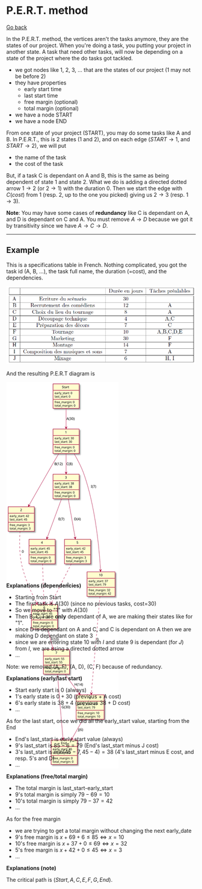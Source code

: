 # P.E.R.T. method

[Go back](..#scheduling-problem)

In the P.E.R.T. method, the vertices aren't the tasks anymore, they are the states of our project. When you're doing a task, you putting your project in another state. A task that need other tasks, will now be depending on a state of the project where the do tasks got tackled.

* we got nodes like 1, 2, 3, ... that are the states of our project (1 may not be before 2)
* they have properties
  * early start time
  * last start time
  * free margin (optional)
  * total margin (optional)
* we have a node START
* we have a node END

From one state of your project (START), you may do some tasks like A and B. In P.E.R.T., this is 2 states (1 and 2), and on each edge ($START \to 1$, and $START \to 2$), we will put

* the name of the task
* the cost of the task

But, if a task C is dependant on A and B, this is the same as being dependent of state 1 and state 2. What we do is adding a directed dotted arrow $1 \to 2$ (or $2 \to 1$) with the duration $0$. Then we start the edge with $C(cost)$ from $1$ (resp. $2$, up to the one you picked) giving us $2 \to 3$ (resp. $1 \to 3$).

**Note**: You may have some cases of **redundancy** like C is dependant on A, and D is dependant on C and A. You must remove $A \to D$ because we got it by transitivity since we have $A \to C \to D$.

<hr class="sl">

## Example

This is a specifications table in French. Nothing complicated, you got the task id (A, B, ...), the task full name, the duration (=cost), and the dependencies.

![](images/pert.png)

And the resulting P.E.R.T diagram is

<div class="overflow-auto" style="max-height: 500px;">

![](images/pert.svg)
</div>

<br>

**Explanations (dependencies)**

* Starting from Start
* The first task is $A(30)$ (since no previous tasks, cost=30)
* So we move to "1" with $A(30)$
* Then B, C, I are **only** dependant of A, we are
making their states like for "1".
* since D is dependant on A and C, and C is dependant on A then we are making D dependant on state 3
* since we are entering state 10 with $I$ and state 9 is dependant (for $J$) from $I$, we are using a directed dotted arrow
* ...

Note: we removed (A, F), (A, D), (C, F) because of redundancy.

**Explanations (early/last start)**

* Start early start is 0 (always)
* 1's early state is $0 + 30$ (previous + A cost)
* 6's early state is $38 + 4$ (previous 38 + D cost)
* ...

As for the last start, once we did all the early_start value, starting from the End

* End's last_start is early_start value (always)
* 9's last_start is $85-6=79$ (End's last_start minus J cost)
* 3's last_start is $min(45-7, 45-4)=38$ (4's last_start minus E cost, and resp. 5's and D)
* ...

**Explanations (free/total margin)**

* The total margin is $\text{last_start-early_start}$
* 9's total margin is simply $79-69=10$
* 10's total margin is simply $79-37=42$
* ...

As for the free margin

* we are trying to get a total margin without changing the next early_date
* 9's free margin is $x + 69 + 6 \le 85 \Leftrightarrow x=10$
* 10's free margin is $x + 37 + 0 \le 69 \Leftrightarrow x=32$
* 5's free margin is $x + 42 + 0 \le 45 \Leftrightarrow x=3$
* ...

**Explanations (note)**

The critical path is $(Start, A, C, E, F, G, End)$.